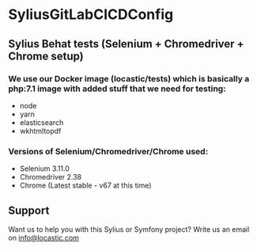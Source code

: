 # SyliusGitLabCICDConfig

## Sylius Behat tests (Selenium + Chromedriver + Chrome setup)

### We use our Docker image (locastic/tests) which is basically a **php:7.1** image with added stuff that we need for testing:
- node 
- yarn 
- elasticsearch 
- wkhtmltopdf

### Versions of Selenium/Chromedriver/Chrome used:
- Selenium 3.11.0
- Chromedriver 2.38
- Chrome (Latest stable - v67 at this time)

## Support

Want us to help you with this Sylius or Symfony project? Write us an email on info@locastic.com

